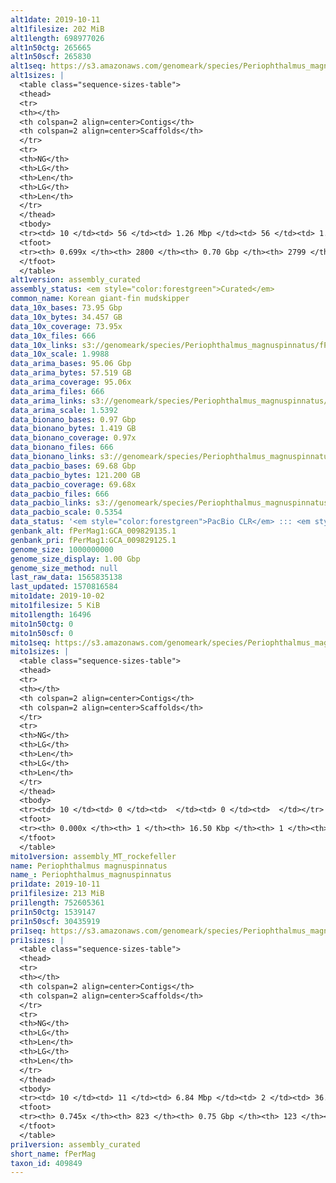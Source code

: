 ```yaml
---
alt1date: 2019-10-11
alt1filesize: 202 MiB
alt1length: 698977026
alt1n50ctg: 265665
alt1n50scf: 265830
alt1seq: https://s3.amazonaws.com/genomeark/species/Periophthalmus_magnuspinnatus/fPerMag1/assembly_curated/fPerMag1.alt.cur.20191011.fasta.gz
alt1sizes: |
  <table class="sequence-sizes-table">
  <thead>
  <tr>
  <th></th>
  <th colspan=2 align=center>Contigs</th>
  <th colspan=2 align=center>Scaffolds</th>
  </tr>
  <tr>
  <th>NG</th>
  <th>LG</th>
  <th>Len</th>
  <th>LG</th>
  <th>Len</th>
  </tr>
  </thead>
  <tbody>
  <tr><td> 10 </td><td> 56 </td><td> 1.26 Mbp </td><td> 56 </td><td> 1.26 Mbp </td></tr>  <tr><td> 20 </td><td> 158 </td><td> 0.80 Mbp </td><td> 158 </td><td> 0.80 Mbp </td></tr>  <tr><td> 30 </td><td> 309 </td><td> 0.56 Mbp </td><td> 309 </td><td> 0.56 Mbp </td></tr>  <tr><td> 40 </td><td> 521 </td><td> 397.52 Kbp </td><td> 521 </td><td> 397.52 Kbp </td></tr>  <tr style="background-color:#cccccc;"><td> 50 </td><td> 828 </td><td> 265.67 Kbp </td><td> 828 </td><td> 265.83 Kbp </td></tr>  <tr><td> 60 </td><td> 1334 </td><td> 142.00 Kbp </td><td> 1334 </td><td> 142.00 Kbp </td></tr>  <tr><td> 70 </td><td> 0 </td><td>  </td><td> 0 </td><td>  </td></tr>  <tr><td> 80 </td><td> 0 </td><td>  </td><td> 0 </td><td>  </td></tr>  <tr><td> 90 </td><td> 0 </td><td>  </td><td> 0 </td><td>  </td></tr>  <tr><td> 100 </td><td> 0 </td><td>  </td><td> 0 </td><td>  </td></tr>  </tbody>
  <tfoot>
  <tr><th> 0.699x </th><th> 2800 </th><th> 0.70 Gbp </th><th> 2799 </th><th> 0.70 Gbp </th></tr>
  </tfoot>
  </table>
alt1version: assembly_curated
assembly_status: <em style="color:forestgreen">Curated</em>
common_name: Korean giant-fin mudskipper
data_10x_bases: 73.95 Gbp
data_10x_bytes: 34.457 GB
data_10x_coverage: 73.95x
data_10x_files: 666
data_10x_links: s3://genomeark/species/Periophthalmus_magnuspinnatus/fPerMag1/genomic_data/10x/<br>
data_10x_scale: 1.9988
data_arima_bases: 95.06 Gbp
data_arima_bytes: 57.519 GB
data_arima_coverage: 95.06x
data_arima_files: 666
data_arima_links: s3://genomeark/species/Periophthalmus_magnuspinnatus/fPerMag1/genomic_data/arima/<br>
data_arima_scale: 1.5392
data_bionano_bases: 0.97 Gbp
data_bionano_bytes: 1.419 GB
data_bionano_coverage: 0.97x
data_bionano_files: 666
data_bionano_links: s3://genomeark/species/Periophthalmus_magnuspinnatus/fPerMag1/genomic_data/bionano/<br>
data_pacbio_bases: 69.68 Gbp
data_pacbio_bytes: 121.200 GB
data_pacbio_coverage: 69.68x
data_pacbio_files: 666
data_pacbio_links: s3://genomeark/species/Periophthalmus_magnuspinnatus/fPerMag1/genomic_data/pacbio/<br>
data_pacbio_scale: 0.5354
data_status: '<em style="color:forestgreen">PacBio CLR</em> ::: <em style="color:forestgreen">10x</em> ::: <em style="color:forestgreen">Bionano</em> ::: <em style="color:forestgreen">Arima</em>'
genbank_alt: fPerMag1:GCA_009829135.1
genbank_pri: fPerMag1:GCA_009829125.1
genome_size: 1000000000
genome_size_display: 1.00 Gbp
genome_size_method: null
last_raw_data: 1565835138
last_updated: 1570816584
mito1date: 2019-10-02
mito1filesize: 5 KiB
mito1length: 16496
mito1n50ctg: 0
mito1n50scf: 0
mito1seq: https://s3.amazonaws.com/genomeark/species/Periophthalmus_magnuspinnatus/fPerMag1/assembly_MT_rockefeller/fPerMag1.MT.20191002.fasta.gz
mito1sizes: |
  <table class="sequence-sizes-table">
  <thead>
  <tr>
  <th></th>
  <th colspan=2 align=center>Contigs</th>
  <th colspan=2 align=center>Scaffolds</th>
  </tr>
  <tr>
  <th>NG</th>
  <th>LG</th>
  <th>Len</th>
  <th>LG</th>
  <th>Len</th>
  </tr>
  </thead>
  <tbody>
  <tr><td> 10 </td><td> 0 </td><td>  </td><td> 0 </td><td>  </td></tr>  <tr><td> 20 </td><td> 0 </td><td>  </td><td> 0 </td><td>  </td></tr>  <tr><td> 30 </td><td> 0 </td><td>  </td><td> 0 </td><td>  </td></tr>  <tr><td> 40 </td><td> 0 </td><td>  </td><td> 0 </td><td>  </td></tr>  <tr style="background-color:#cccccc;"><td> 50 </td><td> 0 </td><td style="background-color:#ff8888;">  </td><td> 0 </td><td style="background-color:#ff8888;">  </td></tr>  <tr><td> 60 </td><td> 0 </td><td>  </td><td> 0 </td><td>  </td></tr>  <tr><td> 70 </td><td> 0 </td><td>  </td><td> 0 </td><td>  </td></tr>  <tr><td> 80 </td><td> 0 </td><td>  </td><td> 0 </td><td>  </td></tr>  <tr><td> 90 </td><td> 0 </td><td>  </td><td> 0 </td><td>  </td></tr>  <tr><td> 100 </td><td> 0 </td><td>  </td><td> 0 </td><td>  </td></tr>  </tbody>
  <tfoot>
  <tr><th> 0.000x </th><th> 1 </th><th> 16.50 Kbp </th><th> 1 </th><th> 16.50 Kbp </th></tr>
  </tfoot>
  </table>
mito1version: assembly_MT_rockefeller
name: Periophthalmus magnuspinnatus
name_: Periophthalmus_magnuspinnatus
pri1date: 2019-10-11
pri1filesize: 213 MiB
pri1length: 752605361
pri1n50ctg: 1539147
pri1n50scf: 30435919
pri1seq: https://s3.amazonaws.com/genomeark/species/Periophthalmus_magnuspinnatus/fPerMag1/assembly_curated/fPerMag1.pri.cur.20191011.fasta.gz
pri1sizes: |
  <table class="sequence-sizes-table">
  <thead>
  <tr>
  <th></th>
  <th colspan=2 align=center>Contigs</th>
  <th colspan=2 align=center>Scaffolds</th>
  </tr>
  <tr>
  <th>NG</th>
  <th>LG</th>
  <th>Len</th>
  <th>LG</th>
  <th>Len</th>
  </tr>
  </thead>
  <tbody>
  <tr><td> 10 </td><td> 11 </td><td> 6.84 Mbp </td><td> 2 </td><td> 36.17 Mbp </td></tr>  <tr><td> 20 </td><td> 29 </td><td> 4.41 Mbp </td><td> 5 </td><td> 34.91 Mbp </td></tr>  <tr><td> 30 </td><td> 58 </td><td> 2.86 Mbp </td><td> 8 </td><td> 33.84 Mbp </td></tr>  <tr><td> 40 </td><td> 99 </td><td> 2.12 Mbp </td><td> 11 </td><td> 32.62 Mbp </td></tr>  <tr style="background-color:#cccccc;"><td> 50 </td><td> 155 </td><td style="background-color:#88ff88;"> 1.54 Mbp </td><td> 14 </td><td style="background-color:#88ff88;"> 30.44 Mbp </td></tr>  <tr><td> 60 </td><td> 236 </td><td> 0.98 Mbp </td><td> 18 </td><td> 28.38 Mbp </td></tr>  <tr><td> 70 </td><td> 389 </td><td> 402.72 Kbp </td><td> 21 </td><td> 24.17 Mbp </td></tr>  <tr><td> 80 </td><td> 0 </td><td>  </td><td> 0 </td><td>  </td></tr>  <tr><td> 90 </td><td> 0 </td><td>  </td><td> 0 </td><td>  </td></tr>  <tr><td> 100 </td><td> 0 </td><td>  </td><td> 0 </td><td>  </td></tr>  </tbody>
  <tfoot>
  <tr><th> 0.745x </th><th> 823 </th><th> 0.75 Gbp </th><th> 123 </th><th> 0.75 Gbp </th></tr>
  </tfoot>
  </table>
pri1version: assembly_curated
short_name: fPerMag
taxon_id: 409849
---
```

